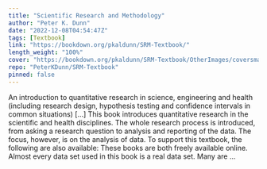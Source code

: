 ```yaml
---
title: "Scientific Research and Methodology"
author: "Peter K. Dunn"
date: "2022-12-08T04:54:47Z"
tags: [Textbook]
link: "https://bookdown.org/pkaldunn/SRM-Textbook/"
length_weight: "100%"
cover: "https://bookdown.org/pkaldunn/SRM-Textbook/OtherImages/coversmall.png"
repo: "PeterKDunn/SRM-Textbook"
pinned: false
---
```


An introduction to quantitative research in science, engineering and health (including research design, hypothesis testing and confidence intervals in common situations) [...] This book introduces quantitative research in the scientific and health disciplines.
The whole research process is introduced, from asking a research question to analysis and reporting of the data.
The focus, however, is on the analysis of data. To support this textbook, the following are also available: These books are both freely available online. Almost every data set used in this book is a real data set.
Many are ...
